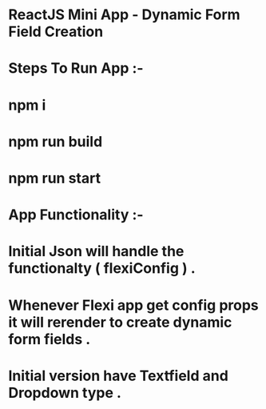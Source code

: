 # ReactJS Mini App - Dynamic Form Field Creation
# Steps To Run App :-

# npm i
# npm run build
# npm run start

# App Functionality :-
# Initial Json will handle the functionalty ( flexiConfig ) .
# Whenever Flexi app get config props it will rerender to create dynamic form fields .
# Initial version have Textfield and Dropdown type . 

